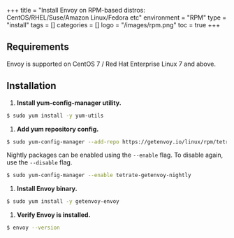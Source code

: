 +++
title = "Install Envoy on RPM-based distros: CentOS/RHEL/Suse/Amazon Linux/Fedora etc"
environment = "RPM"
type = "install"
tags = []
categories = []
logo = "/images/rpm.png"
toc = true
+++

## Requirements ##

Envoy is supported on CentOS 7 / Red Hat Enterprise Linux 7 and above.

## Installation ##

1. **Install yum-config-manager utility.**
```sh
$ sudo yum install -y yum-utils
```

1. **Add yum repository config.**
```sh
$ sudo yum-config-manager --add-repo https://getenvoy.io/linux/rpm/tetrate-getenvoy.repo
```
Nightly packages can be enabled using the `--enable` flag. To disable again, use the `--disable` flag.
```sh
$ sudo yum-config-manager --enable tetrate-getenvoy-nightly
```

1. **Install Envoy binary.**
```sh
$ sudo yum install -y getenvoy-envoy
```

1. **Verify Envoy is installed.**
```sh
$ envoy --version
```
